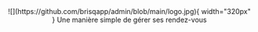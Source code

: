<div align="center">
![](https://github.com/brisqapp/admin/blob/main/logo.jpg){ width="320px" }
Une manière simple de gérer ses rendez-vous
</div>
